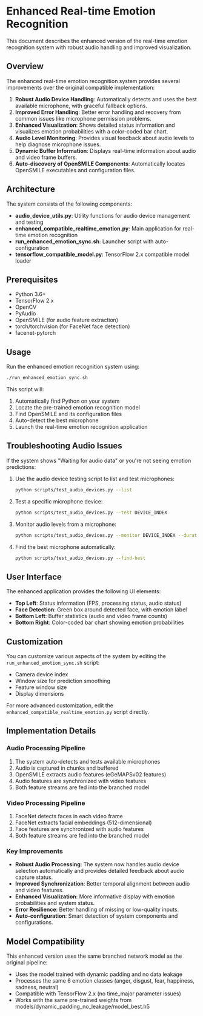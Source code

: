 # Enhanced Real-time Emotion Recognition

This document describes the enhanced version of the real-time emotion recognition system with robust audio handling and improved visualization.

## Overview

The enhanced real-time emotion recognition system provides several improvements over the original compatible implementation:

1. **Robust Audio Device Handling**: Automatically detects and uses the best available microphone, with graceful fallback options.
2. **Improved Error Handling**: Better error handling and recovery from common issues like microphone permission problems.
3. **Enhanced Visualization**: Shows detailed status information and visualizes emotion probabilities with a color-coded bar chart.
4. **Audio Level Monitoring**: Provides visual feedback about audio levels to help diagnose microphone issues.
5. **Dynamic Buffer Information**: Displays real-time information about audio and video frame buffers.
6. **Auto-discovery of OpenSMILE Components**: Automatically locates OpenSMILE executables and configuration files.

## Architecture

The system consists of the following components:

- **audio_device_utils.py**: Utility functions for audio device management and testing
- **enhanced_compatible_realtime_emotion.py**: Main application for real-time emotion recognition
- **run_enhanced_emotion_sync.sh**: Launcher script with auto-configuration
- **tensorflow_compatible_model.py**: TensorFlow 2.x compatible model loader

## Prerequisites

- Python 3.6+
- TensorFlow 2.x
- OpenCV
- PyAudio
- OpenSMILE (for audio feature extraction)
- torch/torchvision (for FaceNet face detection)
- facenet-pytorch

## Usage

Run the enhanced emotion recognition system using:

```bash
./run_enhanced_emotion_sync.sh
```

This script will:
1. Automatically find Python on your system
2. Locate the pre-trained emotion recognition model
3. Find OpenSMILE and its configuration files
4. Auto-detect the best microphone
5. Launch the real-time emotion recognition application

## Troubleshooting Audio Issues

If the system shows "Waiting for audio data" or you're not seeing emotion predictions:

1. Use the audio device testing script to list and test microphones:
   ```bash
   python scripts/test_audio_devices.py --list
   ```

2. Test a specific microphone device:
   ```bash
   python scripts/test_audio_devices.py --test DEVICE_INDEX
   ```

3. Monitor audio levels from a microphone:
   ```bash
   python scripts/test_audio_devices.py --monitor DEVICE_INDEX --duration 10
   ```

4. Find the best microphone automatically:
   ```bash
   python scripts/test_audio_devices.py --find-best
   ```

## User Interface

The enhanced application provides the following UI elements:

- **Top Left**: Status information (FPS, processing status, audio status)
- **Face Detection**: Green box around detected face, with emotion label
- **Bottom Left**: Buffer statistics (audio and video frame counts)
- **Bottom Right**: Color-coded bar chart showing emotion probabilities

## Customization

You can customize various aspects of the system by editing the `run_enhanced_emotion_sync.sh` script:

- Camera device index
- Window size for prediction smoothing
- Feature window size
- Display dimensions

For more advanced customization, edit the `enhanced_compatible_realtime_emotion.py` script directly.

## Implementation Details

### Audio Processing Pipeline

1. The system auto-detects and tests available microphones
2. Audio is captured in chunks and buffered
3. OpenSMILE extracts audio features (eGeMAPSv02 features)
4. Audio features are synchronized with video features
5. Both feature streams are fed into the branched model

### Video Processing Pipeline

1. FaceNet detects faces in each video frame
2. FaceNet extracts facial embeddings (512-dimensional)
3. Face features are synchronized with audio features
4. Both feature streams are fed into the branched model

### Key Improvements

- **Robust Audio Processing**: The system now handles audio device selection automatically and provides detailed feedback about audio capture status.
- **Improved Synchronization**: Better temporal alignment between audio and video features.
- **Enhanced Visualization**: More informative display with emotion probabilities and system status.
- **Error Resilience**: Better handling of missing or low-quality inputs.
- **Auto-configuration**: Smart detection of system components and configurations.

## Model Compatibility

This enhanced version uses the same branched network model as the original pipeline:
- Uses the model trained with dynamic padding and no data leakage
- Processes the same 6 emotion classes (anger, disgust, fear, happiness, sadness, neutral)
- Compatible with TensorFlow 2.x (no time_major parameter issues)
- Works with the same pre-trained weights from models/dynamic_padding_no_leakage/model_best.h5
